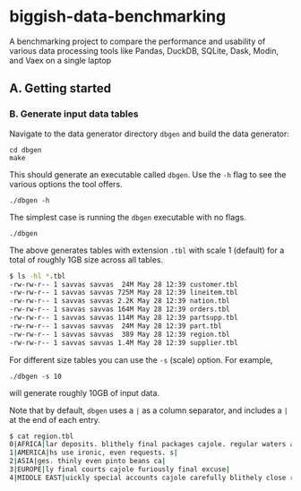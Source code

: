 # biggish-data-benchmarking
A benchmarking project to compare the performance and usability of various data processing tools like Pandas, DuckDB, SQLite, Dask, Modin, and Vaex on a single laptop


## A. Getting started





### B. Generate input data tables

Navigate to the data generator directory `dbgen` and build the data generator:

```
cd dbgen
make
```

This should generate an executable called `dbgen`. Use the `-h` flag to see the various options the tool offers.

```
./dbgen -h
```

The simplest case is running the `dbgen` executable with no flags.

```
./dbgen
```

The above generates tables with extension `.tbl` with scale 1 (default) for a total of roughly 1GB size across all tables.

```bash
$ ls -hl *.tbl
-rw-rw-r-- 1 savvas savvas  24M May 28 12:39 customer.tbl
-rw-rw-r-- 1 savvas savvas 725M May 28 12:39 lineitem.tbl
-rw-rw-r-- 1 savvas savvas 2.2K May 28 12:39 nation.tbl
-rw-rw-r-- 1 savvas savvas 164M May 28 12:39 orders.tbl
-rw-rw-r-- 1 savvas savvas 114M May 28 12:39 partsupp.tbl
-rw-rw-r-- 1 savvas savvas  24M May 28 12:39 part.tbl
-rw-rw-r-- 1 savvas savvas  389 May 28 12:39 region.tbl
-rw-rw-r-- 1 savvas savvas 1.4M May 28 12:39 supplier.tbl
```

For different size tables you can use the `-s` (scale) option. For example,

```
./dbgen -s 10
```

will generate roughly 10GB of input data.

Note that by default, `dbgen` uses a `|` as a column separator, and includes a `|` at the end of each entry.

```bash
$ cat region.tbl 
0|AFRICA|lar deposits. blithely final packages cajole. regular waters are final requests. regular accounts are according to |
1|AMERICA|hs use ironic, even requests. s|
2|ASIA|ges. thinly even pinto beans ca|
3|EUROPE|ly final courts cajole furiously final excuse|
4|MIDDLE EAST|uickly special accounts cajole carefully blithely close requests. carefully final asymptotes haggle furiousl|
```
